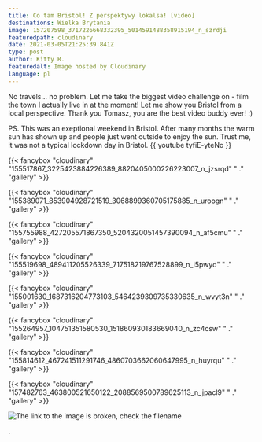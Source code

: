 ```yaml
---
title: Co tam Bristol! Z perspektywy lokalsa! [video]
destinations: Wielka Brytania
image: 157207598_3717226668332395_5014591488358915194_n_szrdji
featuredpath: cloudinary
date: 2021-03-05T21:25:39.841Z
type: post
author: Kitty R.
featuredalt: Image hosted by Cloudinary
language: pl
---
```

No travels... no problem. Let me take the biggest video challenge on - film the town I actually live in at the moment! Let me show you Bristol from a local perspective. Thank you Tomasz, you are the best video buddy ever! :)

PS. This was an exeptional weekend in Bristol. After many months the warm sun has shown up and people just went outside to enjoy the sun. Trust me, it was not a typical lockdown day in Bristol.
{{ youtube tyfiE-yteNo }}

{{< fancybox "cloudinary" "155517867_3225423884226389_8820405000226223007_n_jzsrqd" " ." "gallery" >}}

{{< fancybox "cloudinary" "155389071_853904928721519_3068899360705175885_n_uroogn" " ." "gallery" >}}

{{< fancybox "cloudinary" "155755988_427205571867350_5204320051457390094_n_af5cmu" " ." "gallery" >}}

{{< fancybox "cloudinary" "155519698_489411205526339_717518219767528899_n_i5pwyd" " ." "gallery" >}}

{{< fancybox "cloudinary" "155001630_1687316204773103_5464239309735330635_n_wvyt3n" " ." "gallery" >}}

{{< fancybox "cloudinary" "155264957_104751351580530_151860930183669040_n_zc4csw" " ." "gallery" >}}

{{< fancybox "cloudinary" "155814612_467241511291746_4860703662060647995_n_huyrqu" " ." "gallery" >}}

{{< fancybox "cloudinary" "157482763_463800521650122_2088569500789625113_n_jpacl9" " ." "gallery" >}}

![The link to the image is broken, check the filename](https://res.cloudinary.com/dkdpqgjhi/image/upload/c_scale,w_600/157482763_463800521650122_2088569500789625113_n_jpacl9)

.

<!--EndFragment-->

